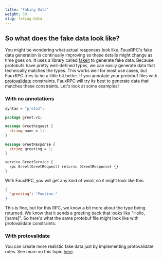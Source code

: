 ```yaml
---
title: 'Faking Data'
weight: 50
slug: faking-data
---
```


## So what does the fake data look like?
You might be wondering what actual responses look like. FauxRPC's fake data generation is continually improving so these details might change as time goes on. It uses a library called [fakeit](https://github.com/brianvoe/gofakeit) to generate fake data. Because protobufs have pretty well-defined types, we can easily generate data that technically matches the types. This works well for most use cases, but FauxRPC tries to be a little bit better. If you annotate your protobuf files with [protovalidate](https://github.com/bufbuild/protovalidate) constraints, FauxRPC will try its best to generate data that matches these constraints. Let's look at some examples!

### With no annotations

```protobuf
syntax = "proto3";

package greet.v1;

message GreetRequest {
  string name = 1;
}
 
message GreetResponse {
  string greeting = 1;
}

service GreetService {
  rpc Greet(GreetRequest) returns (GreetResponse) {}
}
```

With FauxRPC, you will get any kind of word, so it might look like this:
```json
{
  "greeting": "Poutine."
}
```
This is fine, but for this RPC, we know a bit more about the type being returned. We know that it sends a greeting back that looks like "Hello, [name]". So here's what the same protobuf file might look like with protovalidate constraints:

### With protovalidate

You can create more realistic fake data just by implementing protovalidate rules. See more on this topic [here](/docs/faking-data/protovalidate/).